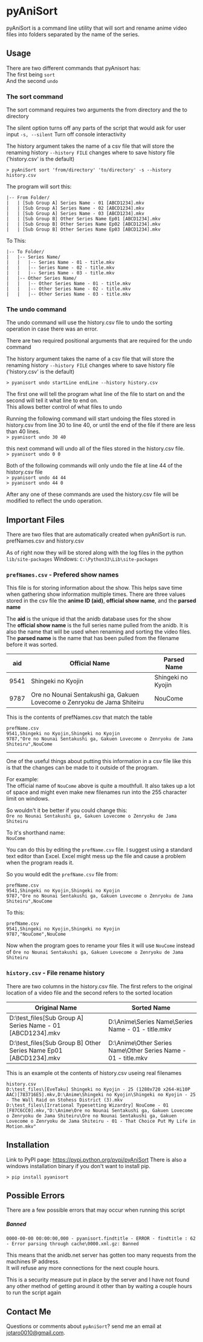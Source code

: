 # pyAniSort

pyAniSort is a command line utility that will sort and rename anime video files into folders separated by the name of the series.

## Usage

There are two different commands that pyAnisort has:  
The first being `sort`  
And the second `undo`

### The sort command

The sort command requires two arguments the from directory and the to directory

The silent option turns off any parts of the script that would ask for user input
`-s, --silent`     Turn off console interactivity

The history argument takes the name of a csv file that will store the renaming history
`--history FILE`     changes where to save history file ('history.csv' is the default)

`> pyAniSort sort 'from/directory' 'to/directory' -s --history history.csv`

The program will sort this:
```
|-- From Folder/
|   | [Sub Group A] Series Name - 01 [ABCD1234].mkv
|   | [Sub Group A] Series Name - 02 [ABCD1234].mkv
|   | [Sub Group A] Series Name - 03 [ABCD1234].mkv
|   | [Sub Group B] Other Series Name Ep01 [ABCD1234].mkv
|   | [Sub Group B] Other Series Name Ep02 [ABCD1234].mkv
|   | [Sub Group B] Other Series Name Ep03 [ABCD1234].mkv
```

To This:
```
|-- To Folder/
|   |-- Series Name/
|   |   |-- Series Name - 01 - title.mkv
|   |   |-- Series Name - 02 - title.mkv
|   |   |-- Series Name - 03 - title.mkv
|   |-- Other Series Name/
|   |   |-- Other Series Name - 01 - title.mkv
|   |   |-- Other Series Name - 02 - title.mkv
|   |   |-- Other Series Name - 03 - title.mkv
```

### The undo command

The undo command will use the history.csv file to undo the sorting operation in case there was an error.

There are two required positional arguments that are required for the undo command

The history argument takes the name of a csv file that will store the renaming history
`--history FILE`     changes where to save history file ('history.csv' is the default)

`> pyanisort undo startLine endLine --history history.csv`

The first one will tell the program what line of the file to start on and the second will tell it what line to end on.  
This allows better control of what files to undo

Running the following command will start undoing the files stored in history.csv from line 30 to line 40, or until the end of the file if there are less than 40 lines.  
`> pyanisort undo 30 40`

this next command will undo all of the files stored in the history.csv file.  
`> pyanisort undo 0 0`

Both of the following commands will only undo the file at line 44 of the history.csv file  
`> pyanisort undo 44 44`  
`> pyanisort undo 44 0`

After any one of these commands are used the history.csv file will be modified to reflect the undo operation.

## Important Files

There are two files that are automatically created when pyAniSort is run.  
prefNames.csv and history.csv

As of right now they will be stored along with the log files in the python `lib/site-packages`
Windows: `C:\Python33\Lib\site-packages`

### `prefNames.csv` - Prefered show names
This file is for storing information about the show. This helps save time when gathering show information multiple times.
There are three values stored in the csv file the **anime ID (aid)**, **official show name**, and the **parsed name**

The **aid** is the unique id that the anidb database uses for the show  
The **official show name** is the full series name pulled from the anidb. 
It is also the name that will be used when renaming and sorting the video files.  
The **parsed name** is the name that has been pulled from the filename before it was sorted.  

| aid  | Official Name | Parsed Name |
| ------------- | ------------- | ------------- |
| 9541  | Shingeki no Kyojin  | Shingeki no Kyojin  |
| 9787  | Ore no Nounai Sentakushi ga, Gakuen Lovecome o Zenryoku de Jama Shiteiru  | NouCome  |

This is the contents of prefNames.csv that match the table
```
prefName.csv
9541,Shingeki no Kyojin,Shingeki no Kyojin
9787,"Ore no Nounai Sentakushi ga, Gakuen Lovecome o Zenryoku de Jama Shiteiru",NouCome
```
_______

One of the useful things about putting this information in a csv file like this is that the changes can be made to it outside of the program.  

For example:  
The official name of `NouCome` above is quite a mouthfull. It also takes up a lot of space and might even make new filenames run into the 255 character limit on windows.

So wouldn't it be better if you could change this:  
`Ore no Nounai Sentakushi ga, Gakuen Lovecome o Zenryoku de Jama Shiteiru`

To it's shorthand name:  
`NouCome`

You can do this by editing the `prefName.csv` file. I suggest using a standard text editor than Excel. Excel might mess up the file and cause a problem when the program reads it.

So you would edit the `prefName.csv` file from:  
```
prefName.csv
9541,Shingeki no Kyojin,Shingeki no Kyojin
9787,"Ore no Nounai Sentakushi ga, Gakuen Lovecome o Zenryoku de Jama Shiteiru",NouCome
```  
To this:  
```
prefName.csv
9541,Shingeki no Kyojin,Shingeki no Kyojin
9787,"NouCome",NouCome
```

Now when the program goes to rename your files it will use `NouCome` instead of `Ore no Nounai Sentakushi ga, Gakuen Lovecome o Zenryoku de Jama Shiteiru`

### `history.csv` - File rename history

There are two columns in the history.csv file. The first refers to the original location of a video file and the second refers to the sorted location

| Original Name  | Sorted Name |
| ------------- | ------------- |
| D:\test_files\[Sub Group A] Series Name - 01 [ABCD1234].mkv | D:\Anime\Series Name\Series Name - 01 - title.mkv |
| D:\test_files\[Sub Group B] Other Series Name Ep01 [ABCD1234].mkv | D:\Anime\Other Series Name\Other Series Name - 01 - title.mkv |

This is an example ot the contents of history.csv useing real filenames
```
history.csv
D:\test_files\[EveTaku] Shingeki no Kyojin - 25 (1280x720 x264-Hi10P AAC)[783716E5].mkv,D:\Anime\Shingeki no Kyojin\Shingeki no Kyojin - 25 - The Wall Raid on Stohess District (3).mkv
D:\test_files\[Irrational Typesetting Wizardry] NouCome - 01 [F87C6CC0].mkv,"D:\Anime\Ore no Nounai Sentakushi ga, Gakuen Lovecome o Zenryoku de Jama Shiteiru\Ore no Nounai Sentakushi ga, Gakuen Lovecome o Zenryoku de Jama Shiteiru - 01 - That Choice Put My Life in Motion.mkv"
```

## Installation
Link to PyPI page: https://pypi.python.org/pypi/pyAniSort
There is also a windows installation binary if you don't want to install pip.

`> pip install pyanisort`

## Possible Errors
There are a few possible errors that may occur when running this script

##### Banned

`0000-00-00 00:00:00,000 - pyanisort.findtitle - ERROR - findtitle : 62 - Error parsing through cache\0000.xml.gz: Banned`

This means that the anidb.net server has gotten too many requests from the machines IP address.  
It will refuse any more connections for the next couple hours.

This is a security measure put in place by the server and I have not found any other method of getting around it other than by waiting a couple hours to run the script again


## Contact Me

Questions or comments about `pyAniSort`? send me an email at [jotaro0010@gmail.com](mailto:jotaro0010@gmail.com).
